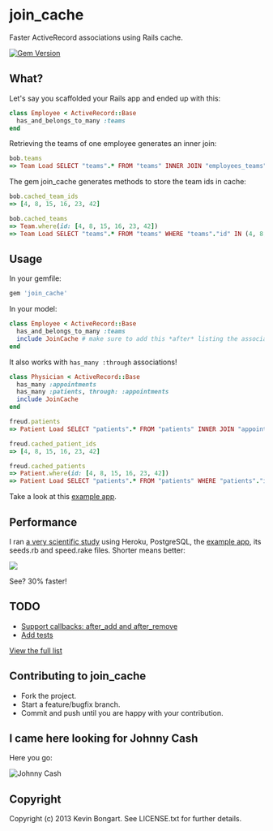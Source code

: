 # join_cache

Faster ActiveRecord associations using Rails cache.

[![Gem Version](https://badge.fury.io/rb/join_cache.png)](http://badge.fury.io/rb/join_cache)

## What?

Let's say you scaffolded your Rails app and ended up with this:

```ruby
class Employee < ActiveRecord::Base
  has_and_belongs_to_many :teams
end
```

Retrieving the teams of one employee generates an inner join:

```ruby
bob.teams
=> Team Load SELECT "teams".* FROM "teams" INNER JOIN "employees_teams" ON "teams"."id" = "employees_teams"."team_id" WHERE "employees_teams"."employee_id" = ?  [["employee_id", 1]]
```

The gem join_cache generates methods to store the team ids in cache:

```ruby
bob.cached_team_ids
=> [4, 8, 15, 16, 23, 42]

bob.cached_teams
=> Team.where(id: [4, 8, 15, 16, 23, 42])
=> Team Load SELECT "teams".* FROM "teams" WHERE "teams"."id" IN (4, 8, 15, 16, 23, 42)
```

## Usage

In your gemfile:

```ruby
gem 'join_cache'
```

In your model:

```ruby
class Employee < ActiveRecord::Base
  has_and_belongs_to_many :teams
  include JoinCache # make sure to add this *after* listing the associations
end
```

It also works with `has_many :through` associations!

```ruby
class Physician < ActiveRecord::Base
  has_many :appointments
  has_many :patients, through: :appointments
  include JoinCache
end

freud.patients
=> Patient Load SELECT "patients".* FROM "patients" INNER JOIN "appointments" ON "patients"."id" = "appointments"."patient_id" WHERE "appointments"."physician_id" = ?  [["physician_id", 1]]

freud.cached_patient_ids
=> [4, 8, 15, 16, 23, 42]

freud.cached_patients
=> Patient.where(id: [4, 8, 15, 16, 23, 42])
=> Patient Load SELECT "patients".* FROM "patients" WHERE "patients"."id" IN (4, 8, 15, 16, 23, 42)
```

Take a look at this [example app](https://github.com/KevinBongart/join_cache_example).

## Performance

I ran [a very scientific study](http://i0.kym-cdn.com/photos/images/original/000/234/765/b7e.jpg) using Heroku, PostgreSQL, the [example app](https://github.com/KevinBongart/join_cache_example), its seeds.rb and speed.rake files.
Shorter means better:

![](http://f.cl.ly/items/3j0N0Y3j3d3B352x3009/screenshot%20320.png)

See? 30% faster!

## TODO

* [Support callbacks: after_add and after_remove](https://github.com/KevinBongart/join_cache/issues/2)
* [Add tests](https://github.com/KevinBongart/join_cache/issues/3)

[View the full list](https://github.com/KevinBongart/join_cache/issues)

## Contributing to join_cache

* Fork the project.
* Start a feature/bugfix branch.
* Commit and push until you are happy with your contribution.

## I came here looking for Johnny Cash

Here you go:

![Johnny Cash](http://i.imgur.com/jmt2geX.gif)

## Copyright

Copyright (c) 2013 Kevin Bongart. See LICENSE.txt for
further details.

